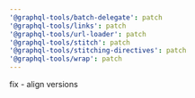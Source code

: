 ```yaml
---
'@graphql-tools/batch-delegate': patch
'@graphql-tools/links': patch
'@graphql-tools/url-loader': patch
'@graphql-tools/stitch': patch
'@graphql-tools/stitching-directives': patch
'@graphql-tools/wrap': patch
---
```


fix - align versions
